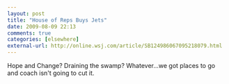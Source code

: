 ```yaml
---
layout: post  
title: "House of Reps Buys Jets"  
date: 2009-08-09 22:13  
comments: true  
categories: [elsewhere]
external-url: http://online.wsj.com/article/SB124986067095218079.html  
---
```


Hope and Change? Draining the swamp? Whatever...we got places to go and coach isn't going to cut it.
